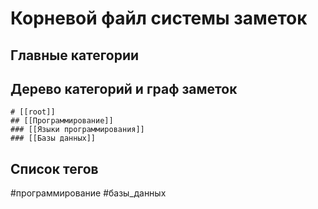 # Корневой файл системы заметок

## Главные категории


## Дерево категорий и граф заметок

```markmap
# [[root]]
## [[Программирование]]
### [[Языки программирования]]
### [[Базы данных]]
```


## Список тегов
#программирование #базы_данных
